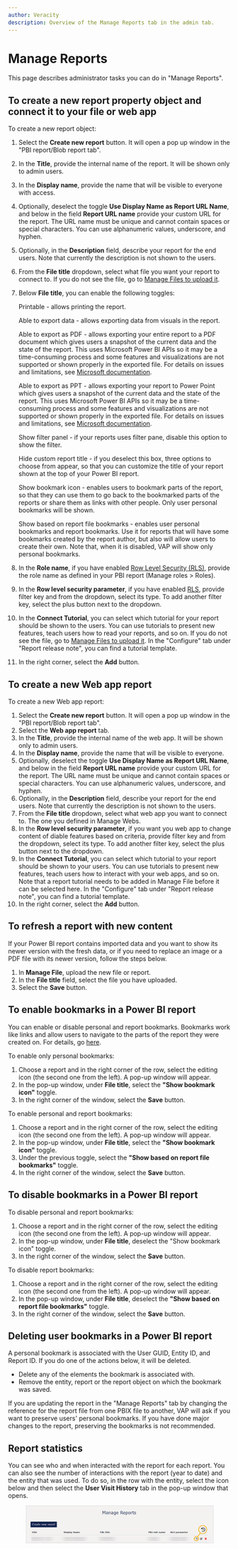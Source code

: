 ```yaml
---
author: Veracity
description: Overview of the Manage Reports tab in the admin tab.
---
```


# Manage Reports
This page describes administrator tasks you can do in "Manage Reports".

## To create a new report property object and connect it to your file or web app
To create a new report object:
1. Select the **Create new report** button. It will open a pop up window in the "PBI report/Blob report tab".
2. In the **Title**, provide the internal name of the report. It will be shown only to admin users.
3. In the **Display name**, provide the name that will be visible to everyone with access.
4. Optionally, deselect the toggle **Use Display Name as Report URL Name**, and below in the field **Report URL name** provide your custom URL for the report. The URL name must be unique and cannot contain spaces or special characters. You can use alphanumeric values, underscore, and hyphen.
5. Optionally, in the **Description** field, describe your report for the end users. Note that currently the description is not shown to the users.
6. From the **File title** dropdown, select what file you want your report to connect to. If you do not see the file, go to [Manage Files to upload it](manage-files.md).	
7. Below **File title**, you can enable the following toggles:

	Printable - allows printing the report.
	
	Able to export data - allows exporting data from visuals in the report.
	
	Able to export as PDF  - allows exporting your entire report to a PDF document which gives users a snapshot of the current data and the state of the report. This uses Microsoft Power BI APIs so it may be a time-consuming process and some features and visualizations are not supported or shown properly in the exported file. For details on issues and limitations, see [Microsoft documentation](https://learn.microsoft.com/en-us/power-bi/collaborate-share/end-user-pdf?tabs=powerbi-service#visuals-that-arent-supported).
	
	Able to export as PPT - allows exporting your report to Power Point  which gives users a snapshot of the current data and the state of the report. This uses Microsoft Power BI APIs so it may be a time-consuming process and some features and visualizations are not supported or shown properly in the exported file. For details on issues and limitations, see [Microsoft documentation](https://learn.microsoft.com/en-us/power-bi/collaborate-share/end-user-powerpoint#visuals-that-arent-supported).
	
	Show filter panel - if your reports uses filter pane, disable this option to show the filter.
	
	Hide custom report title - if you deselect this box, three options to choose from appear, so that you can customize the title of your report shown at the top of your Power BI report.
	
	Show bookmark icon - enables users to bookmark parts of the report, so that they can use them to go back to the bookmarked parts of the reports or share them as links with other people. Only user personal bookmarks will be shown.
		
	Show based on report file bookmarks - enables user personal bookmarks and report bookmarks. Use it for reports that will have some bookmarks created by the report author, but also will allow users to create their own. Note that, when it is disabled, VAP will show only personal bookmarks.

8. In the **Role name**, if you have enabled [Row Level Security (RLS)](../data.md), provide the role name as defined in your PBI report (Manage roles > Roles).
9. In the **Row level security parameter**, if you have enabled [RLS](../data.md), provide filter key and from the dropdown, select its type. To add another filter key, select the plus button next to the dropdown.
10. In the **Connect Tutorial**, you can select which tutorial for your report should be shown to the users. You can use tutorials to present new features, teach users how to read your reports, and so on. If you do not see the file, go to [Manage Files to upload it](manage-files.md). In the "Configure" tab under "Report release note", you can find a tutorial template.
11. In the right corner, select the **Add** button.

## To create a new Web app report

To create a new Web app report:
1. Select the **Create new report** button. It will open a pop up window in the "PBI report/Blob report tab".
2. Select the **Web app report** tab.
3.  In the **Title**, provide the internal name of the web app. It will be shown only to admin users.
4.  In the **Display name**, provide the name that will be visible to everyone.
5. Optionally, deselect the toggle **Use Display Name as Report URL Name**, and below in the field **Report URL name** provide your custom URL for the report. The URL name must be unique and cannot contain spaces or special characters. You can use alphanumeric values, underscore, and hyphen.
6. Optionally, in the **Description** field, describe your report for the end users. Note that currently the description is not shown to the users.
7. From the **File title** dropdown, select what web app you want to connect to. The one you defined in Manage Webs.
8. In the **Row level security parameter**, if you want you web app to change content of diable features based on criteria, provide filter key and from the dropdown, select its type. To add another filter key, select the plus button next to the dropdown.
9. In the **Connect Tutorial**, you can select which tutorial to your report should be shown to your users. You can use tutorials to present new features, teach users how to interact with your web apps, and so on. Note that a report tutorial needs to be added in Manage File before it can be selected here. In the "Configure" tab under "Report release note", you can find a tutorial template.
10. In the right corner, select the **Add** button.


## To refresh a report with new content 

If your Power BI report contains imported data and you want to show its newer version with the fresh data, or if you need to replace an image or a PDF file with its newer version, follow the steps below.
1. In **Manage File**, upload the new file or report.
2. In the **File title** field, select the file you have uploaded.
3. Select the **Save** button.


## To enable bookmarks in a Power BI report

You can enable or disable personal and report bookmarks. Bookmarks work like links and allow users to navigate to the parts of the report they were created on. For details, go [here](../reading-reports/bookmarks.md).

To enable only personal bookmarks:
1. Choose a report and in the right corner of the row, select the editing icon (the second one from the left). A pop-up window will appear.
2. In the pop-up window, under **File title**, select the **"Show bookmark icon"** toggle.
3. In the right corner of the window, select the **Save** button.

To enable personal and report bookmarks:
1. Choose a report and in the right corner of the row, select the editing icon (the second one from the left). A pop-up window will appear.
2. In the pop-up window, under **File title**, select the **"Show bookmark icon"** toggle.
3. Under the previous toggle, select the **"Show based on report file bookmarks"** toggle.
4. In the right corner of the window, select the **Save** button.

## To disable bookmarks in a Power BI report

To disable personal and report bookmarks:
1. Choose a report and in the right corner of the row, select the editing icon (the second one from the left). A pop-up window will appear.
2. In the pop-up window, under **File title**, deselect the "Show bookmark icon" toggle.
3. In the right corner of the window, select the **Save** button.

To disable report bookmarks:
1. Choose a report and in the right corner of the row, select the editing icon (the second one from the left). A pop-up window will appear.
2. In the pop-up window, under **File title**, deselect the **"Show based on report file bookmarks"** toggle.
3. In the right corner of the window, select the **Save** button.

## Deleting user bookmarks in a Power BI report

A personal bookmark is associated with the User GUID, Entity ID, and Report ID. If you do one of the actions below, it will be deleted.
* Delete any of the elements the bookmark is associated with.
* Remove the entity, report or the report object on which the bookmark was saved.


If you are updating the report in the "Manage Reports" tab by changing the reference for the report file from one PBIX file to another, VAP will ask if you want to preserve users' personal bookmarks. If you have done major changes to the report, preserving the bookmarks is not recommended.

## Report statistics

You can see who and when interacted with the report for each report. You can also see the number of interactions with the report (year to date) and the entity that was used. To do so, in the row with the entity, select the icon below and then select the **User Visit History** tab in the pop-up window that opens.

<figure>
	<img src="assets/reporthistory.png"/>
</figure>

